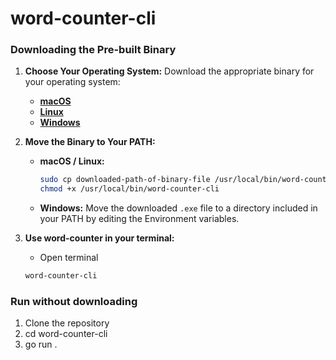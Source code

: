# word-counter-cli

### Downloading the Pre-built Binary

1. **Choose Your Operating System:**
   Download the appropriate binary for your operating system:
   - **[macOS](https://github.com/0-jagadeesh-0/word-counter-cli/releases/download/v0.1.0/word-counter-cli-darwin-amd64)**
   - **[Linux](https://github.com/0-jagadeesh-0/word-counter-cli/releases/download/v0.1.0/word-counter-cli-linux-amd64)**
   - **[Windows](https://github.com/0-jagadeesh-0/word-counter-cli/releases/download/v0.1.0/word-counter-cli-windows-amd64.exe)** 

2. **Move the Binary to Your PATH:**
   - **macOS / Linux:**
     ```bash
     sudo cp downloaded-path-of-binary-file /usr/local/bin/word-counter-cli
     chmod +x /usr/local/bin/word-counter-cli
     ```
   - **Windows:**
     Move the downloaded `.exe` file to a directory included in your PATH by editing the Environment variables.

3. **Use word-counter in your terminal:**
   - Open terminal
   ```bash
   word-counter-cli
   ```

### Run without downloading
1. Clone the repository 
2. cd word-counter-cli
3. go run .
